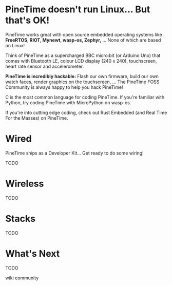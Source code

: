 # PineTime doesn't run Linux... But that's OK!

PineTime works great with open source embedded operating systems like __FreeRTOS, RIOT, Mynewt, wasp-os, Zephyr,__ ... None of which are based on Linux!

Think of PineTime as a supercharged BBC micro:bit (or Arduino Uno) that comes with Bluetooth LE, colour LCD display (240 x 240), touchscreen, heart rate sensor and accelerometer.

__PineTime is incredibly hackable:__ Flash our own firmware, build our own watch faces, render graphics on the touchscreen, ... The PineTime FOSS Community is always happy to help you hack PineTime!

C is the most common language for coding PineTime. If you're familiar with Python, try coding PineTime with MicroPython on wasp-os.

If you're into cutting edge coding, check out Rust Embedded (and Real Time For the Masses) on PineTime.

# Wired

PineTime ships as a Developer Kit... Get ready to do some wiring!

TODO

# Wireless

TODO

# Stacks

TODO

# What's Next

TODO

wiki
community
